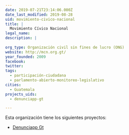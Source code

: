 ```yaml
---
date: 2019-07-21T23:14:06.000Z
date_last_modified: 2019-08-28
uid: movimiento-civico-nacional
title: |
  Movimiento Cívico Nacional
legal_name: 
description: |
  
org_type: Organización civil sin fines de lucro (ONG)
website: http://mcn.org.gt/
year_founded: 2009
facebook: 
twitter: 
tags:
  - participación-ciudadana
  - parlamento-abierto-monitoreo-legislativo
cities: 
  - Guatemala
projects_uids:
  - denunciapp-gt

---
```


Esta organización tiene los siguientes proyectos:

- [Denunciapp Gt](/proyectos/denunciapp-gt)
